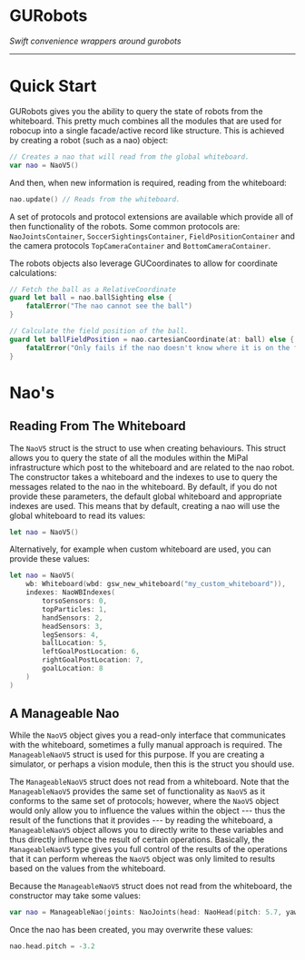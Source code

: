 GURobots
============
*Swift convenience wrappers around gurobots*

---

# Quick Start

GURobots gives you the ability to query the state of robots from the whiteboard. This
pretty much combines all the modules that are used for robocup into a single
facade/active record like structure. This is achieved by creating a robot (such as a nao)
object:
```swift
// Creates a nao that will read from the global whiteboard.
var nao = NaoV5()
```

And then, when new information is required, reading from the whiteboard:
```swift
nao.update() // Reads from the whiteboard.
```

A set of protocols and protocol extensions are available which provide all of
then functionality of the robots. Some common protocols are: `NaoJointsContainer`,
`SoccerSightingsContainer`, `FieldPositionContainer` and the camera protocols
`TopCameraContainer` and `BottomCameraContainer`.

The robots objects also leverage GUCoordinates to allow for coordinate calculations:
```swift
// Fetch the ball as a RelativeCoordinate
guard let ball = nao.ballSighting else {
    fatalError("The nao cannot see the ball")
}

// Calculate the field position of the ball.
guard let ballFieldPosition = nao.cartesianCoordinate(at: ball) else {
    fatalError("Only fails if the nao doesn't know where it is on the field")
}
```

# Nao's

## Reading From The Whiteboard

The `NaoV5` struct is the struct to use when creating behaviours. This struct allows you
to query the state of all the modules within the MiPal infrastructure which post to the
whiteboard and are related to the nao robot. The constructor takes a whiteboard and the
indexes to use to query the messages related to the nao in the whiteboard. By default,
if you do not provide these parameters, the default global whiteboard and appropriate
indexes are used. This means that by default, creating a nao will use the global
whiteboard to read its values:
```swift
let nao = NaoV5()
```

Alternatively, for example when custom whiteboard are used, you can provide these
values:
```swift
let nao = NaoV5(
    wb: Whiteboard(wbd: gsw_new_whiteboard("my_custom_whiteboard")),
    indexes: NaoWBIndexes(
        torsoSensors: 0,
        topParticles: 1,
        handSensors: 2,
        headSensors: 3,
        legSensors: 4,
        ballLocation: 5,
        leftGoalPostLocation: 6,
        rightGoalPostLocation: 7,
        goalLocation: 8
    )
)
```

## A Manageable Nao

While the `NaoV5` object gives you a read-only interface that communicates with the
whiteboard, sometimes a fully manual approach is required. The `ManageableNaoV5`
struct is used for this purpose. If you are creating a simulator, or perhaps a vision
module, then this is the struct you should use.

The `ManageableNaoV5` struct does not read from a whiteboard.
Note that the `ManageableNaoV5` provides the same
set of functionality as `NaoV5` as it conforms to the same set of protocols; however,
where the `NaoV5` object would only allow you to influence the values within the object ---
thus the result of the functions that it provides --- by reading the whiteboard,
a `ManageableNaoV5` object allows you to directly write to these variables and thus
directly influence the result of certain operations. Basically, the `ManageableNaoV5`
type gives you full control of the results of the operations that it can perform whereas the
`NaoV5` object was only limited to results based on the values from the whiteboard.

Because the `ManageableNaoV5` struct does not read from the whiteboard, the constructor
may take some values:
```swift
var nao = ManageableNao(joints: NaoJoints(head: NaoHead(pitch: 5.7, yaw: -12.4)))
```

Once the nao has been created, you may overwrite these values:
```swift
nao.head.pitch = -3.2
```
